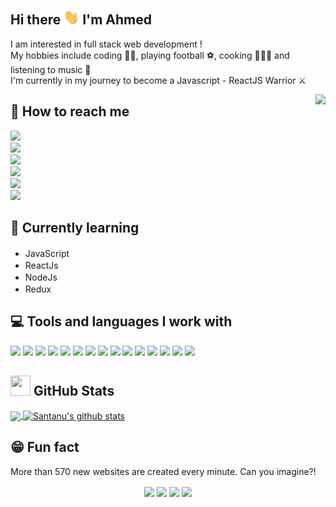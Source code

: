 ## Hi there <img src="https://raw.githubusercontent.com/ABSphreak/ABSphreak/master/gifs/Hi.gif" width="25px"> I'm Ahmed
I am interested in full stack web development ! <br>
My hobbies include coding 👨‍💻, playing football ⚽, cooking 👩🏻‍🍳 and listening to music 🎵 <br>
I'm currently in my journey to become a Javascript - ReactJS Warrior ⚔

<img align="right" src="https://sdk.bitmoji.com/render/panel/e0c8b93f-c246-46e8-9db2-ec0cb01ec9eb-c8523673-6f2d-474f-9396-bbf758c35647-v1.png?transparent=1&palette=1" />

## 📧 How to reach me
<p align="left">
  <a target="_blank"href="https://www.instagram.com/ahmedbalady/"><img src="https://img.shields.io/badge/-INSTAGRAM-cc0099?&style=for-the-badge&logo=instagram&logoColor=white" /></a>&nbsp;&nbsp;&nbsp;&nbsp;<br/>
  <a target="_blank"href="https://web.facebook.com/ahmed.balady"><img src="https://img.shields.io/badge/-FACEBOOK-0066ff?&style=for-the-badge&logo=facebook&logoColor=white" /></a>&nbsp;&nbsp;&nbsp;&nbsp;<br/>
  <a target="_blank"href="https://www.linkedin.com/in/ahmed-balady-940516193/"><img src="https://img.shields.io/badge/linkedin-%230077B5.svg?&style=for-the-badge&logo=linkedin&logoColor=white" /></a>&nbsp;&nbsp;&nbsp;&nbsp;<br/>
  <a href="https://twitter.com/ahmed_balady"><img src="https://img.shields.io/badge/-TWITTER-1ca0f1?&style=for-the-badge&logo=twitter&logoColor=white"/></a>&nbsp;&nbsp;&nbsp;&nbsp;<br/>
  <a target="_blank"href="https://github.com/ahmedDev20/ahmedDev20"><img src="https://img.shields.io/badge/GitHub-black.svg?&style=for-the-badge&logo=github&logoColor=white" /></a>&nbsp;&nbsp;&nbsp;&nbsp;<br/>
  <a href="mailto:baladyahmed19@gmail.com"><img src="https://img.shields.io/badge/gmail-%23D14836.svg?&style=for-the-badge&logo=gmail&logoColor=white" /></a>&nbsp;&nbsp;&nbsp;&nbsp; 
</p>

## 📝 Currently learning
- JavaScript <img width="16" height="16" src="https://img.icons8.com/color/48/000000/javascript.png"/>
- ReactJs <img width="16" height="16" src="https://img.icons8.com/color/48/000000/react-native.png"/> 
- NodeJs <img width="16" height="16" src="https://img.icons8.com/color/48/000000/nodejs.png"/>
- Redux <img width="16" height="16" src="https://img.icons8.com/color/48/000000/redux.png"/>


## 💻 Tools and languages I work with
<div align items="left">
<img src="https://img.icons8.com/color/48/000000/javascript.png"/>
<img src="https://img.icons8.com/color/48/000000/html-5.png"/>
<img src="https://img.icons8.com/color/48/000000/css3.png"/>
<img src="https://img.icons8.com/color/48/000000/react-native.png"/> 
<img src="https://img.icons8.com/color/48/000000/redux.png"/>
<img src="https://img.icons8.com/color/48/000000/nodejs.png"/>
<img src="https://img.icons8.com/color/48/000000/json--v1.png"/>
<img src="https://img.icons8.com/color/48/000000/visual-studio-code-2019.png"/>
<img src="https://img.icons8.com/color/48/000000/firebase.png"/>
<img src="https://img.icons8.com/color/48/000000/git.png"/>
<img src="https://img.icons8.com/ios/50/000000/heroku.png"/>
<img src="https://img.icons8.com/ios-filled/50/000000/github.png"/>
<img src="https://img.icons8.com/ios-filled/50/000000/console.png"/>
<img src="https://img.icons8.com/color/48/000000/python.png"/>
<img src="https://img.icons8.com/officel/40/000000/php-logo.png"/>
</div>

## <img width="32" height="32" src="https://img.icons8.com/ios-filled/50/000000/github.png"/>  GitHub Stats
<a href="https://github.com/SantanuxD">
  <img align="center" src="https://github-readme-stats.vercel.app/api/top-langs/?username=ahmedDev20&hide_langs_below=1" />
</a>
<a href="https://github.com/SantanuxD">
 <img align="center" src="https://github-readme-stats.vercel.app/api?username=ahmedDev20&show_icons=true" alt="Santanu's github stats"/>
</a>

## 😁 Fun fact
More than 570 new websites are created every minute. Can you imagine?!


<p align="center">
  <img align="center"  src="https://gpvc.arturio.dev/ahmedDev20" />
  <a target="_blank"href="https://www.instagram.com/ahmedbalady/"><img align="center" width="22px" src="https://cdn.jsdelivr.net/npm/simple-icons@v3/icons/instagram.svg" /></a>
  <a href="https://twitter.com/ahmed_balady"><img align="center" width="22px" src="https://cdn.jsdelivr.net/npm/simple-icons@v3/icons/twitter.svg" /></a>
  <a target="_blank"href="https://www.linkedin.com/in/ahmed-balady-940516193"><img align="center" width="22px" src="https://cdn.jsdelivr.net/npm/simple-icons@v3/icons/linkedin.svg" /></a>
</p>

